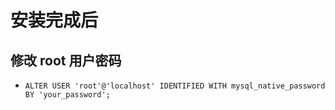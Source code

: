 # 安装完成后

## 修改 root 用户密码

- `ALTER USER 'root'@'localhost' IDENTIFIED WITH mysql_native_password BY 'your_password';`
